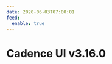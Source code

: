 ```yaml
---
date: 2020-06-03T07:00:01
feed:
  enable: true
---
```


# Cadence UI v3.16.0
<release-notes
  owner="uber"
  repo="cadence-web"
  tag="v3.16.0"
/>
